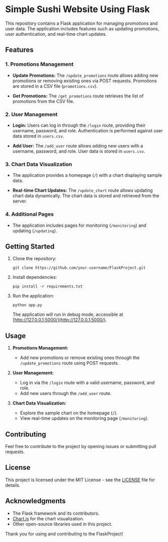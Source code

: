 # Simple Sushi Website Using Flask

This repository contains a Flask application for managing promotions and user data. The application includes features such as updating promotions, user authentication, and real-time chart updates.

## Features

### 1. Promotions Management
- **Update Promotions:** The `/update_promotions` route allows adding new promotions or removing existing ones via POST requests. Promotions are stored in a CSV file (`promotions.csv`).

- **Get Promotions:** The `/get_promotions` route retrieves the list of promotions from the CSV file.

### 2. User Management
- **Login:** Users can log in through the `/login` route, providing their username, password, and role. Authentication is performed against user data stored in `users.csv`.

- **Add User:** The `/add_user` route allows adding new users with a username, password, and role. User data is stored in `users.csv`.

### 3. Chart Data Visualization
- The application provides a homepage (`/`) with a chart displaying sample data.

- **Real-time Chart Updates:** The `/update_chart` route allows updating chart data dynamically. The chart data is stored and retrieved from the server.

### 4. Additional Pages
- The application includes pages for monitoring (`/monitoring`) and updating (`/updating`).

## Getting Started

1. Clone the repository:

   ```
   git clone https://github.com/your-username/FlaskProject.git
   ```

2. Install dependencies:

   ```
   pip install -r requirements.txt
   ```

3. Run the application:

   ```
   python app.py
   ```

   The application will run in debug mode, accessible at [http://127.0.0.1:5000/](http://127.0.0.1:5000/).

## Usage

1. **Promotions Management:**
   - Add new promotions or remove existing ones through the `/update_promotions` route using POST requests.

2. **User Management:**
   - Log in via the `/login` route with a valid username, password, and role.
   - Add new users through the `/add_user` route.

3. **Chart Data Visualization:**
   - Explore the sample chart on the homepage (`/`).
   - View real-time updates on the monitoring page (`/monitoring`).

## Contributing

Feel free to contribute to the project by opening issues or submitting pull requests.

## License

This project is licensed under the MIT License - see the [LICENSE](LICENSE) file for details.

## Acknowledgments

- The Flask framework and its contributors.
- [Chart.js](https://www.chartjs.org/) for the chart visualization.
- Other open-source libraries used in this project.

Thank you for using and contributing to the FlaskProject!
